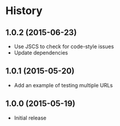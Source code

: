 
# History

## 1.0.2 (2015-06-23)

  * Use JSCS to check for code-style issues
  * Update dependencies

## 1.0.1 (2015-05-20)

  * Add an example of testing multiple URLs

## 1.0.0 (2015-05-19)

  * Initial release
